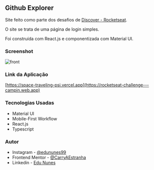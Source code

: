 ## Github Explorer

Site feito como parte dos desafios de [Discover - Rocketseat](https://app.rocketseat.com.br/discover/challenges).

O site se trata de uma página de login simples.

Foi construída com React.js e componentizada com Material UI.

### Screenshot

![front](https://user-images.githubusercontent.com/107494885/194580446-78bd30c0-e844-4d62-a14c-afc1d191ec20.png)

### Link da Aplicação

[https://space-traveling-psi.vercel.app](https://rocketseat-challenge---campin.web.app)

### Tecnologias Usadas

- Material UI
- Mobile-First Workflow
- React.js
- Typescript

### Autor

- Instagram - [@edununes99](https://www.instagram.com/edununes99/)
- Frontend Mentor - [@CarryAEstranha](https://www.frontendmentor.io/profile/CarryAEstranha/)
- Linkedin - [Edu Nunes](https://www.linkedin.com/in/edu-nunes-627422209/)

